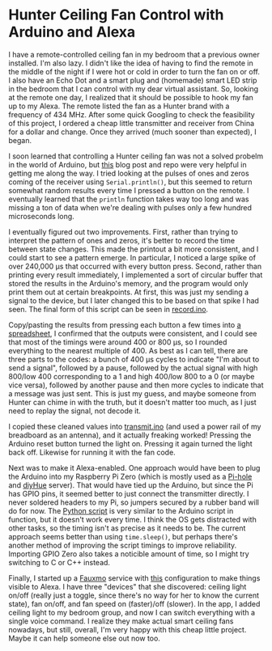 
# Hunter Ceiling Fan Control with Arduino and Alexa

I have a remote-controlled ceiling fan in my bedroom that a previous owner installed. I'm also lazy. I didn't like the idea of having to find the remote in the middle of the night if I were hot or cold in order to turn the fan on or off. I also have an Echo Dot and a smart plug and (homemade) smart LED strip in the bedroom that I can control with my dear virtual assistant. So, looking at the remote one day, I realized that it should be possible to hook my fan up to my Alexa. The remote listed the fan as a Hunter brand with a frequency of 434 MHz. After some quick Googling to check the feasibility of this project, I ordered a cheap little transmitter and receiver from China for a dollar and change. Once they arrived (much sooner than expected), I began.

I soon learned that controlling a Hunter ceiling fan was not a solved probelm in the world of Arduino, but [this](https://www.kadenbarlow.dev/blog/arduino-smart-fan/) blog post and repo were very helpful in getting me along the way. I tried looking at the pulses of ones and zeros coming of the receiver using `Serial.println()`, but this seemed to return somewhat random results every time I pressed a button on the remote. I eventually learned that the `println` function takes way too long and was missing a ton of data when we're dealing with pulses only a few hundred microseconds long.

I eventually figured out two improvements. First, rather than trying to interpret the pattern of ones and zeros, it's better to record the time between state changes. This made the printout a bit more consistent, and I could start to see a pattern emerge. In particular, I noticed a large spike of over 240,000 μs that occurred with every button press. Second, rather than printing every result immediately, I implemented a sort of circular buffer that stored the results in the Arduino's memory, and the program would only print them out at certain breakpoints. At first, this was just my sending a signal to the device, but I later changed this to be based on that spike I had seen. The final form of this script can be seen in [record.ino](record.ino).

Copy/pasting the results from pressing each button a few times into [a spreadsheet](fan_codes.xlsx), I confirmed that the outputs were consistent, and I could see that most of the timings were around 400 or 800 μs, so I rounded everything to the nearest multiple of 400. As best as I can tell, there are three parts to the codes: a bunch of 400 μs cycles to indicate "I'm about to send a signal", followed by a pause, followed by the actual signal with high 800/low 400 corresponding to a 1 and high 400/low 800 to a 0 (or maybe vice versa), followed by another pause and then more cycles to indicate that a message was just sent. This is just my guess, and maybe someone from Hunter can chime in with the truth, but it doesn't matter too much, as I just need to replay the signal, not decode it.

I copied these cleaned values into [transmit.ino](transmit.ino) (and used a power rail of my breadboard as an antenna), and it actually freaking worked! Pressing the Arduino reset button turned the light on. Pressing it again turned the light back off. Likewise for running it with the fan code.

Next was to make it Alexa-enabled. One approach would have been to plug the Arduino into my Raspberry Pi Zero (which is mostly used as a [Pi-hole](https://pi-hole.net/) and [diyHue](https://diyhue.org/) server). That would have tied up the Arduino, but since the Pi has GPIO pins, it seemed better to just connect the transmitter directly. I never soldered headers to my Pi, so jumpers secured by a rubber band will do for now. The [Python script](switch.py) is very similar to the Arduino script in function, but it doesn't work every time. I think the OS gets distracted with other tasks, so the timing isn't as precise as it needs to be. The current approach seems better than using `time.sleep()`, but perhaps there's another method of improving the script timings to improve reliability. Importing GPIO Zero also takes a noticible amount of time, so I might try switching to C or C++ instead.

Finally, I started up a [Fauxmo](https://github.com/n8henrie/fauxmo) service with [this](config.json) configuration to make things visible to Alexa. I have three "devices" that she discovered: ceiling light on/off (really just a toggle, since there's no way for her to know the current state), fan on/off, and fan speed on (faster)/off (slower). In the app, I added ceiling light to my bedroom group, and now I can switch everything with a single voice command. I realize they make actual smart ceiling fans nowadays, but still, overall, I'm very happy with this cheap little project. Maybe it can help someone else out now too.
